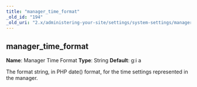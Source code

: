 ```yaml
---
title: "manager_time_format"
_old_id: "194"
_old_uri: "2.x/administering-your-site/settings/system-settings/manager_time_format"
---
```


## manager\_time\_format

**Name**: Manager Time Format
**Type**: String
**Default**: g:i a

The format string, in PHP date() format, for the time settings represented in the manager.
